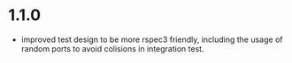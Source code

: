 # 1.1.0
  - improved test design to be more rspec3 friendly, including the usage
    of random ports to avoid colisions in integration test.
